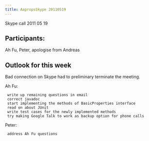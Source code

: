 ```yaml
---
title: AapropsSkype 20110519
---
```


Skype call 2011 05 19

Participants:
-------------

Ah Fu, Peter, apologise from Andreas

Outlook for this week
---------------------

Bad connection on Skype had to preliminary terminate the meeting.

Ah Fu:

` write up remaining questions in email `  
` correct javadoc `  
` start implementing the methods of BasicProperties interface`  
` read on about JUnit `  
` write test cases for the newly implemented methods`  
` try making Google Talk to work as backup option for phone calls`

Peter:

` address Ah Fu questions`
